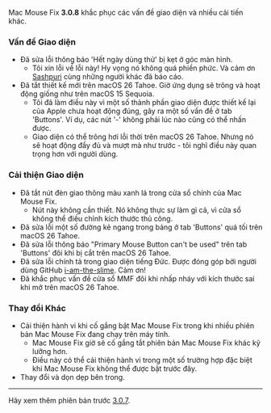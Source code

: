 Mac Mouse Fix **3.0.8** khắc phục các vấn đề giao diện và nhiều cải tiến khác.

### **Vấn đề Giao diện**

- Đã sửa lỗi thông báo 'Hết ngày dùng thử' bị kẹt ở góc màn hình.
    - Tôi xin lỗi về lỗi này! Hy vọng nó không quá phiền phức. Và cảm ơn [Sashpuri](https://github.com/Sashpuri) cùng những người khác đã báo cáo.
- Đã tắt thiết kế mới trên macOS 26 Tahoe. Giờ ứng dụng sẽ trông và hoạt động giống như trên macOS 15 Sequoia.
    - Tôi đã làm điều này vì một số thành phần giao diện được thiết kế lại của Apple chưa hoạt động đúng, gây ra một số vấn đề ở tab 'Buttons'. Ví dụ, các nút '-' không phải lúc nào cũng có thể nhấn được.
    - Giao diện có thể trông hơi lỗi thời trên macOS 26 Tahoe. Nhưng nó sẽ hoạt động đầy đủ và mượt mà như trước - tôi nghĩ điều này quan trọng hơn với người dùng.

### **Cải thiện Giao diện**

- Đã tắt nút đèn giao thông màu xanh lá trong cửa sổ chính của Mac Mouse Fix.
    - Nút này không cần thiết. Nó không thực sự làm gì cả, vì cửa sổ không thể điều chỉnh kích thước thủ công.
- Đã sửa lỗi một số đường kẻ ngang trong bảng ở tab 'Buttons' quá tối trên macOS 26 Tahoe.
- Đã sửa lỗi thông báo "Primary Mouse Button can't be used" trên tab 'Buttons' đôi khi bị cắt trên macOS 26 Tahoe.
- Đã sửa lỗi chính tả trong giao diện tiếng Đức. Được đóng góp bởi người dùng GitHub [i-am-the-slime](https://github.com/i-am-the-slime). Cảm ơn!
- Đã khắc phục vấn đề cửa sổ MMF đôi khi nhấp nháy với kích thước sai khi mở trên macOS 26 Tahoe.

### **Thay đổi Khác**

- Cải thiện hành vi khi cố gắng bật Mac Mouse Fix trong khi nhiều phiên bản Mac Mouse Fix đang chạy trên máy tính.
    - Mac Mouse Fix giờ sẽ cố gắng tắt phiên bản Mac Mouse Fix khác kỹ lưỡng hơn.
    - Điều này có thể cải thiện hành vi trong một số trường hợp đặc biệt khi Mac Mouse Fix không thể được bật trước đây.
- Thay đổi và dọn dẹp bên trong.

---

Hãy xem thêm phiên bản trước [3.0.7](https://github.com/noah-nuebling/mac-mouse-fix/releases/tag/3.0.7).